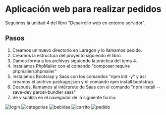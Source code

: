 # Aplicación web para realizar pedidos

Seguimos la unidad 4 del libro "Desarrollo web en entorno servidor".

## Pasos

1. Creamos un nuevo directorio en Laragon y lo llamamos pedido.
2. Creamos la estructura del proyecto siguiendo el libro.
3. Damos forma a los archivos siguiendo la práctica del tema 4.
4. Instalamos PhpMailer con el comando "composer require phpmailer/phpmailer"
5. Instalamos Bootsrap y Saas con los comandos "npm init -y" y así creamos el archivo package.json y el comando npm install bootstrap.
6. Después, llamamos al intérprete de Saas con el comando "npm install --save-dev parcel-bundler sass"
7. Se visualiza en el navegador de la siguiente forma:

![login](https://i.ibb.co/nf8x9WC/Fire-Shot-Capture-040-Formulario-de-login-pedidos-test.png)
![categorias](https://i.ibb.co/JtXdJZD/Fire-Shot-Capture-041-Lista-de-categor-as-pedidos-test.png)
![bebidas](https://i.ibb.co/DKKznnS/Fire-Shot-Capture-042-Tabla-de-productos-por-categor-a-pedidos-test.png)
![carrito](https://i.ibb.co/SVKJszB/Fire-Shot-Capture-043-Carrito-de-la-compra-pedidos-test.png")
![pedido](https://i.ibb.co/d2x9Kxc/Fire-Shot-Capture-044-Pedidos-pedidos-test.png)